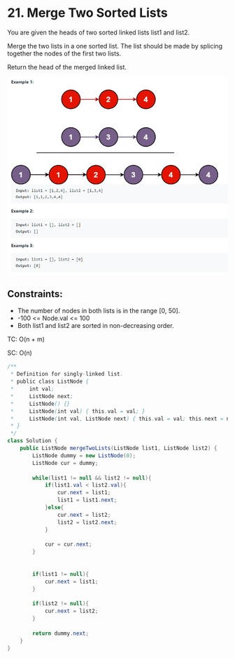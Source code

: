 # 21. Merge Two Sorted Lists

You are given the heads of two sorted linked lists list1 and list2.

Merge the two lists in a one sorted list. The list should be made by splicing together the nodes of the first two lists.

Return the head of the merged linked list.

![21](images/21-two-merge-sorted-list.png)

## Constraints:
+ The number of nodes in both lists is in the range [0, 50].
+ -100 <= Node.val <= 100
+ Both list1 and list2 are sorted in non-decreasing order.

TC: O(n + m)

SC: O(n)

```java
/**
 * Definition for singly-linked list.
 * public class ListNode {
 *     int val;
 *     ListNode next;
 *     ListNode() {}
 *     ListNode(int val) { this.val = val; }
 *     ListNode(int val, ListNode next) { this.val = val; this.next = next; }
 * }
 */
class Solution {
    public ListNode mergeTwoLists(ListNode list1, ListNode list2) {
        ListNode dummy = new ListNode(0);
        ListNode cur = dummy;
        
        while(list1 != null && list2 != null){
            if(list1.val < list2.val){
                cur.next = list1;
                list1 = list1.next;
            }else{
                cur.next = list2;
                list2 = list2.next;
            }
            
            cur = cur.next;
        }
        
        
        if(list1 != null){
            cur.next = list1;
        }
        
        if(list2 != null){
            cur.next = list2;
        }
        
        return dummy.next;
    }
}
```
